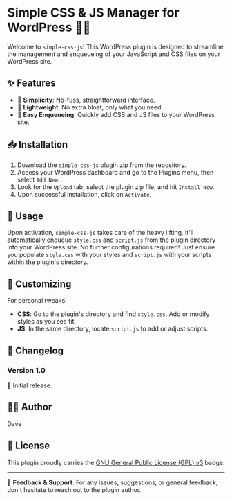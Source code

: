 # Simple CSS & JS Manager for WordPress 🎨📜

Welcome to `simple-css-js`! This WordPress plugin is designed to streamline the management and enqueueing of your JavaScript and CSS files on your WordPress site.

## ✨ Features

- 🌟 **Simplicity**: No-fuss, straightforward interface.
- 🚀 **Lightweight**: No extra bloat, only what you need.
- 📄 **Easy Enqueueing**: Quickly add CSS and JS files to your WordPress site.

## 📥 Installation

1. Download the `simple-css-js` plugin zip from the repository.
2. Access your WordPress dashboard and go to the Plugins menu, then select `Add New`.
3. Look for the `Upload` tab, select the plugin zip file, and hit `Install Now`.
4. Upon successful installation, click on `Activate`.

## 🔧 Usage

Upon activation, `simple-css-js` takes care of the heavy lifting. It'll automatically enqueue `style.css` and `script.js` from the plugin directory into your WordPress site. No further configurations required! Just ensure you populate `style.css` with your styles and `script.js` with your scripts within the plugin's directory.

## 🎨 Customizing

For personal tweaks:

- **CSS**: Go to the plugin's directory and find `style.css`. Add or modify styles as you see fit.
- **JS**: In the same directory, locate `script.js` to add or adjust scripts.

## 📜 Changelog

### Version 1.0
🚀 Initial release.

## 👨‍💻 Author

Dave

## 📄 License

This plugin proudly carries the [GNU General Public License (GPL) v3](https://www.gnu.org/licenses/gpl-3.0.en.html) badge.

---

📢 **Feedback & Support**: For any issues, suggestions, or general feedback, don't hesitate to reach out to the plugin author.
